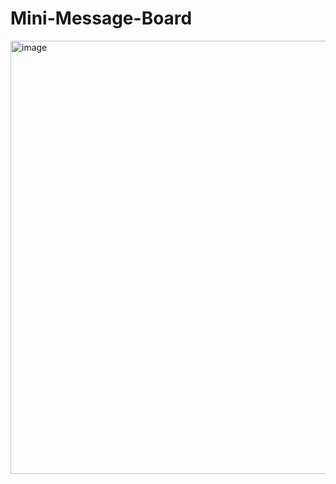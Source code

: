 # Mini-Message-Board

<img width="1461" height="693" alt="image" src="https://github.com/user-attachments/assets/b7b6c23b-6398-4396-b43b-8f2884ea52cd" />
